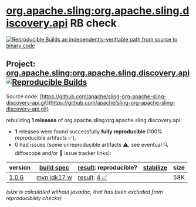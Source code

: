 [org.apache.sling:org.apache.sling.discovery.api](https://central.sonatype.com/artifact/org.apache.sling/org.apache.sling.discovery.api/versions) RB check
=======

[![Reproducible Builds](https://reproducible-builds.org/images/logos/rb.svg) an independently-verifiable path from source to binary code](https://reproducible-builds.org/)

## Project: [org.apache.sling:org.apache.sling.discovery.api](https://central.sonatype.com/artifact/org.apache.sling/org.apache.sling.discovery.api/versions) [![Reproducible Builds](https://img.shields.io/endpoint?url=https://raw.githubusercontent.com/jvm-repo-rebuild/reproducible-central/master/content/org/apache/sling/org.apache.sling.discovery.api/badge.json)](https://github.com/jvm-repo-rebuild/reproducible-central/blob/master/content/org/apache/sling/org.apache.sling.discovery.api/README.md)

Source code: [https://github.com/apache/sling-org-apache-sling-discovery-api.git](https://github.com/apache/sling-org-apache-sling-discovery-api.git)

rebuilding **1 releases** of org.apache.sling:org.apache.sling.discovery.api:
- **1** releases were found successfully **fully reproducible** (100% reproducible artifacts :white_check_mark:),
- 0 had issues (some unreproducible artifacts :warning:, see eventual :mag: diffoscope and/or :memo: issue tracker links):

| version | [build spec](/BUILDSPEC.md) | [result](https://reproducible-builds.org/docs/jvm/): reproducible? | [stabilize](https://github.com/google/oss-rebuild/blob/main/cmd/stabilize/README.md) | size |
| -- | --------- | ------ | ------ | -- |
| [1.0.6](https://central.sonatype.com/artifact/org.apache.sling/org.apache.sling.discovery.api/1.0.6/pom) | [mvn jdk17 w](org.apache.sling.discovery.api-1.0.6.buildspec) | [result](org.apache.sling.discovery.api-1.0.6.buildinfo): [4 :white_check_mark: ](org.apache.sling.discovery.api-1.0.6.buildcompare) | | 58K |

<i>(size is calculated without javadoc, that has been excluded from reproducibility checks)</i>
